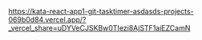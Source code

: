 https://kata-react-app1-git-tasktimer-asdasds-projects-069b0d84.vercel.app/?_vercel_share=uDYVeCJSKBw0TIezi8AjSTF1aiEZCamN
